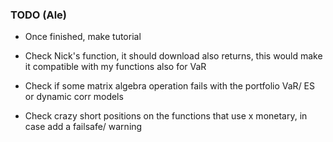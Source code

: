 ### TODO (Ale)

- Once finished, make tutorial

- Check Nick's function, it should download also returns, this would make it compatible with my functions also for VaR

- Check if some matrix algebra operation fails with the portfolio VaR/ ES or dynamic corr models

- Check crazy short positions on the functions that use x monetary, in case add a failsafe/ warning